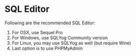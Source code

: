 # SQL Editor

Following are the recommended SQL Editor:

1. For OSX, use Sequel Pro
2. For Windows, use SQLYog Community version
3. For Linux, you may use SQLYog as well (but require Wine)
4. Last option is to use PHPMyAdmin
